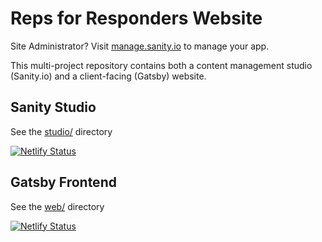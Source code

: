# Reps for Responders Website

Site Administrator? Visit [manage.sanity.io](https://manage.sanity.io) to manage your app.

This multi-project repository contains both a content management studio (Sanity.io) and a client-facing (Gatsby) website.

## Sanity Studio

See the [studio/](./studio/) directory

[![Netlify Status](https://api.netlify.com/api/v1/badges/395ece14-8451-4cf3-a6bc-9df53ee63317/deploy-status)](https://app.netlify.com/sites/sanity-rfr-studio/deploys)

## Gatsby Frontend

See the [web/](./web/) directory

[![Netlify Status](https://api.netlify.com/api/v1/badges/92e566f7-4f64-42a9-83ec-0cfe5113b7f9/deploy-status)](https://app.netlify.com/sites/sanity-rfr-frontend/deploys)
